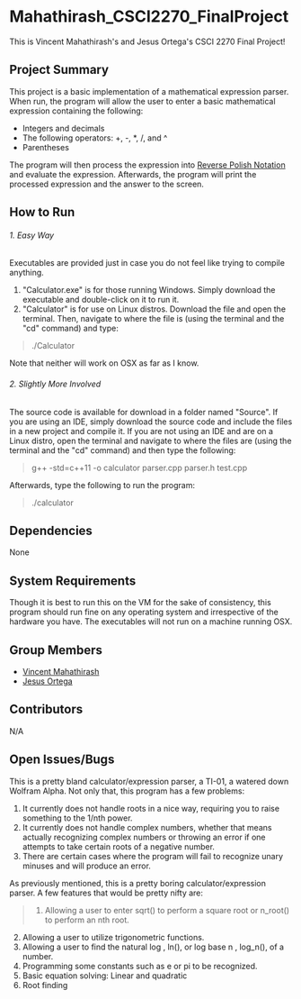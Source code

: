# Mahathirash_CSCI2270_FinalProject
This is Vincent Mahathirash's and Jesus Ortega's CSCI 2270 Final Project!

## <b>Project Summary</b>
This project is a basic implementation of a mathematical expression parser. When run, the program will allow the user to enter a basic mathematical expression containing the following:
- Integers and decimals
- The following operators: +, -, *, /, and ^
- Parentheses

The program will then process the expression into [Reverse Polish Notation](http://en.wikipedia.org/wiki/Reverse_Polish_notation) and evaluate the expression. Afterwards, the program will print the processed expression and the answer to the screen.

## <b>How to Run</b>

###### 1. Easy Way
Executables are provided just in case you do not feel like trying to compile anything.

1. "Calculator.exe" is for those running Windows. Simply download the executable and double-click on it to run it.
2. "Calculator" is for use on Linux distros. Download the file and open the terminal. Then, navigate to where the file is (using the terminal and the "cd" command) and type:

> ./Calculator

Note that neither will work on OSX as far as I know.

###### 2. Slightly More Involved
The source code is available for download in a folder named "Source". If you are using an IDE, simply download the source code and include the files in a new project and compile it. If you are not using an IDE and are on a Linux distro, open the terminal and navigate to where the files are (using the terminal and the "cd" command) and then type the following:
> g++ -std=c++11 -o calculator parser.cpp parser.h test.cpp

Afterwards, type the following to run the program:
> ./calculator

## <b>Dependencies</b>
None

## <b>System Requirements</b>
Though it is best to run this on the VM for the sake of consistency, this program should run fine on any operating system and irrespective of the hardware you have. The executables will not run on a machine running OSX.

## <b>Group Members</b>
- [Vincent Mahathirash](https://github.com/SirUsername)
- [Jesus Ortega](https://github.com/jesus-ortega)

## <b>Contributors</b>
N/A

## <b>Open Issues/Bugs</b>
This is a pretty bland calculator/expression parser, a TI-01, a watered down Wolfram Alpha. Not only that, this program has a few problems:
> 
1. It currently does not handle roots in a nice way, requiring you to raise something to the 1/nth power.
2. It currently does not handle complex numbers, whether that means actually recognizing complex numbers or throwing an error if one attempts to take certain roots of a negative number.
3. There are certain cases where the program will fail to recognize unary minuses and will produce an error.

As previously mentioned, this is a pretty boring calculator/expression parser. A few features that would be pretty nifty are:
> 1. Allowing a user to enter sqrt() to perform a square root or n_root() to perform an nth root.
2. Allowing a user to utilize trigonometric functions.
3. Allowing a user to find the natural log , ln(), or log base n , log_n(), of a number.
4. Programming some constants such as e or pi to be recognized.
5. Basic equation solving: Linear and quadratic
6. Root finding
